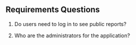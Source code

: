 ## Requirements Questions

1. Do users need to log in to see public reports?

2. Who are the administrators for the application?

